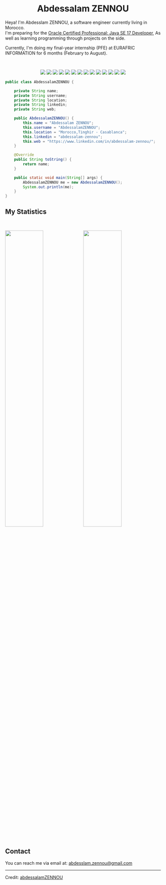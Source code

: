 <h1 align="center">
  <b>Abdessalam ZENNOU</b>
</h1>

Heya! I'm Abdesslam ZENNOU, a software engineer currently living in Morocco.  
I'm preparing for the <a href="https://mylearn.oracle.com/ou/learning-path/become-a-java-se-17-developer/99487">Oracle Certified Professional: Java SE 17 Developer</a>, As well as learning programming through projects on the side.  

Currently, I'm doing my final-year internship (PFE) at EURAFRIC INFORMATION for 6 months (February to August).

<br>

<p>
<div align="center">
  <img src="https://img.shields.io/badge/-Java-007396?style=for-the-badge&logo=java&logoColor=white&labelColor=282828">
  <img src="https://img.shields.io/badge/-Spring Boot-6DB33F?style=for-the-badge&logo=spring&logoColor=white&labelColor=282828">
  <img src="https://img.shields.io/badge/-Spring MVC-6DB33F?style=for-the-badge&logo=spring&logoColor=white&labelColor=282828">
  <img src="https://img.shields.io/badge/-Spring Security-6DB33F?style=for-the-badge&logo=spring&logoColor=white&labelColor=282828">
  <img src="https://img.shields.io/badge/-Docker-2496ED?style=for-the-badge&logo=docker&logoColor=white&labelColor=282828">
  <img src="https://img.shields.io/badge/-React.js-61DAFB?style=for-the-badge&logo=react&logoColor=black&labelColor=282828">
  <img src="https://img.shields.io/badge/-MongoDB-47A248?style=for-the-badge&logo=mongodb&logoColor=white&labelColor=282828">
  <img src="https://img.shields.io/badge/-SQL-4479A1?style=for-the-badge&logo=postgresql&logoColor=white&labelColor=282828">
  <img src="https://img.shields.io/badge/-GCP-4285F4?style=for-the-badge&logo=google-cloud&logoColor=white&labelColor=282828">
  <img src="https://img.shields.io/badge/-JavaScript-F7DF1E?style=for-the-badge&logo=javascript&logoColor=black&labelColor=282828">
  <img src="https://img.shields.io/badge/-Firebase-FFCA28?style=for-the-badge&logo=firebase&logoColor=black&labelColor=282828">
  <img src="https://img.shields.io/badge/-MERN-4DB33D?style=for-the-badge&logo=react&logoColor=white&labelColor=282828">
  <img src="https://img.shields.io/badge/-UML-ff9900?style=for-the-badge&logo=uml&logoColor=white&labelColor=282828">
  <img src="https://img.shields.io/badge/-Merise-007396?style=for-the-badge&logo=uml&logoColor=white&labelColor=282828">
</div>
</p>

```java
public class AbdessalamZENNOU {

    private String name;
    private String username;
    private String location;
    private String linkedin;
    private String web;

    public AbdessalamZENNOU() {
        this.name = "Abdessalam ZENNOU";
        this.username = "AbdessalamZENNOU";
        this.location = "Morocco,Tinghir - Casablanca";
        this.linkedin = "abdessalam-zennou";
        this.web = "https://www.linkedin.com/in/abdessalam-zennou/";
    }

    @Override
    public String toString() {
        return name;
    }

    public static void main(String[] args) {
        AbdessalamZENNOU me = new AbdessalamZENNOU();
        System.out.println(me);
    }
}
```


## My Statistics

<br/>
<p align="left">
  <img width="49.5%" src="https://github-readme-stats.vercel.app/api?username=AbdessalamZENNOU&show_icons=true&theme=gruvbox&hide_border=true" />
    <img width="49.5%" src="https://github-readme-streak-stats.herokuapp.com/?user=AbdessalamZENNOU&theme=gruvbox&hide_border=true" />
  </a>
</p>
<br>

## Contact

You can reach me via email at: [abdesslam.zennou@gmail.com](mailto:abdessalam.zennou@gmail.com)


------

Credit: [abdessalamZENNOU](https://github.com/AbdessalamZENNOU)
